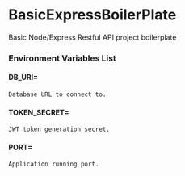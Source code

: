 # BasicExpressBoilerPlate
Basic Node/Express Restful API project boilerplate

### Environment Variables List
#### DB_URI=
    Database URL to connect to.
#### TOKEN_SECRET=
    JWT token generation secret.
#### PORT=
    Application running port.
